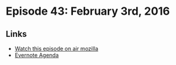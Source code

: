 # Episode 43: February 3rd, 2016

## Links
* [Watch this episode on air mozilla](https://air.mozilla.org/the-joy-of-coding-episode-43/)
* [Evernote Agenda](https://www.evernote.com/l/AbLk2MezbNdAi4UnXCm7qyW5MMDpeSxPXhQ)
